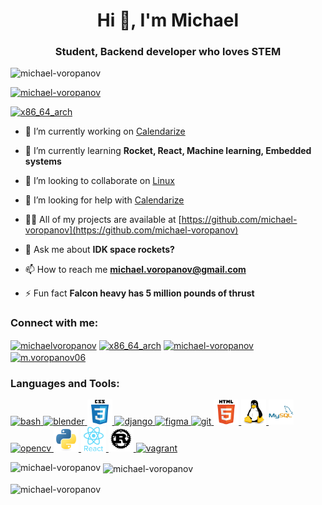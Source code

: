
<h1 align="center">Hi 👋, I'm Michael</h1>
<h3 align="center">Student, Backend developer who loves STEM</h3>

<p align="left"> <img src="https://komarev.com/ghpvc/?username=michael-voropanov&label=Profile%20views&color=0e75b6&style=flat" alt="michael-voropanov" /> </p>

<p align="left"> <a href="https://github.com/ryo-ma/github-profile-trophy"><img src="https://github-profile-trophy.vercel.app/?username=michael-voropanov" alt="michael-voropanov" /></a> </p>

<p align="left"> <a href="https://twitter.com/x86_64_arch" target="blank"><img src="https://img.shields.io/twitter/follow/x86_64_arch?logo=twitter&style=for-the-badge" alt="x86_64_arch" /></a> </p>

- 🔭 I’m currently working on [Calendarize](https://github.com/michael-voropanov/calendarize)

- 🌱 I’m currently learning **Rocket, React, Machine learning, Embedded systems**

- 👯 I’m looking to collaborate on [Linux](https://github.com/torvalds/linux)

- 🤝 I’m looking for help with [Calendarize](https://github.com/michael-voropanov/calendarize)

- 👨‍💻 All of my projects are available at [https://github.com/michael-voropanov](https://github.com/michael-voropanov)

- 💬 Ask me about **IDK space rockets?**

- 📫 How to reach me **michael.voropanov@gmail.com**

- ⚡ Fun fact **Falcon heavy has 5 million pounds of thrust**

<h3 align="left">Connect with me:</h3>
<p align="left">
<a href="https://dev.to/michaelvoropanov" target="blank"><img align="center" src="https://raw.githubusercontent.com/rahuldkjain/github-profile-readme-generator/master/src/images/icons/Social/devto.svg" alt="michaelvoropanov" height="30" width="40" /></a>
<a href="https://twitter.com/x86_64_arch" target="blank"><img align="center" src="https://raw.githubusercontent.com/rahuldkjain/github-profile-readme-generator/master/src/images/icons/Social/twitter.svg" alt="x86_64_arch" height="30" width="40" /></a>
<a href="https://stackoverflow.com/users/michael-voropanov" target="blank"><img align="center" src="https://raw.githubusercontent.com/rahuldkjain/github-profile-readme-generator/master/src/images/icons/Social/stack-overflow.svg" alt="michael-voropanov" height="30" width="40" /></a>
<a href="https://instagram.com/m.voropanov06" target="blank"><img align="center" src="https://raw.githubusercontent.com/rahuldkjain/github-profile-readme-generator/master/src/images/icons/Social/instagram.svg" alt="m.voropanov06" height="30" width="40" /></a>
</p>

<h3 align="left">Languages and Tools:</h3>
<p align="left"> <a href="https://www.gnu.org/software/bash/" target="_blank" rel="noreferrer"> <img src="https://www.vectorlogo.zone/logos/gnu_bash/gnu_bash-icon.svg" alt="bash" width="40" height="40"/> </a> <a href="https://www.blender.org/" target="_blank" rel="noreferrer"> <img src="https://download.blender.org/branding/community/blender_community_badge_white.svg" alt="blender" width="40" height="40"/> </a> <a href="https://www.w3schools.com/css/" target="_blank" rel="noreferrer"> <img src="https://raw.githubusercontent.com/devicons/devicon/master/icons/css3/css3-original-wordmark.svg" alt="css3" width="40" height="40"/> </a> <a href="https://www.djangoproject.com/" target="_blank" rel="noreferrer"> <img src="https://cdn.worldvectorlogo.com/logos/django.svg" alt="django" width="40" height="40"/> </a> <a href="https://www.figma.com/" target="_blank" rel="noreferrer"> <img src="https://www.vectorlogo.zone/logos/figma/figma-icon.svg" alt="figma" width="40" height="40"/> </a> <a href="https://git-scm.com/" target="_blank" rel="noreferrer"> <img src="https://www.vectorlogo.zone/logos/git-scm/git-scm-icon.svg" alt="git" width="40" height="40"/> </a> <a href="https://www.w3.org/html/" target="_blank" rel="noreferrer"> <img src="https://raw.githubusercontent.com/devicons/devicon/master/icons/html5/html5-original-wordmark.svg" alt="html5" width="40" height="40"/> </a> <a href="https://www.linux.org/" target="_blank" rel="noreferrer"> <img src="https://raw.githubusercontent.com/devicons/devicon/master/icons/linux/linux-original.svg" alt="linux" width="40" height="40"/> </a> <a href="https://www.mysql.com/" target="_blank" rel="noreferrer"> <img src="https://raw.githubusercontent.com/devicons/devicon/master/icons/mysql/mysql-original-wordmark.svg" alt="mysql" width="40" height="40"/> </a> <a href="https://opencv.org/" target="_blank" rel="noreferrer"> <img src="https://www.vectorlogo.zone/logos/opencv/opencv-icon.svg" alt="opencv" width="40" height="40"/> </a> <a href="https://www.python.org" target="_blank" rel="noreferrer"> <img src="https://raw.githubusercontent.com/devicons/devicon/master/icons/python/python-original.svg" alt="python" width="40" height="40"/> </a> <a href="https://reactjs.org/" target="_blank" rel="noreferrer"> <img src="https://raw.githubusercontent.com/devicons/devicon/master/icons/react/react-original-wordmark.svg" alt="react" width="40" height="40"/> </a> <a href="https://www.rust-lang.org" target="_blank" rel="noreferrer"> <img src="https://raw.githubusercontent.com/devicons/devicon/master/icons/rust/rust-plain.svg" alt="rust" width="40" height="40"/> </a> <a href="https://www.vagrantup.com/" target="_blank" rel="noreferrer"> <img src="https://www.vectorlogo.zone/logos/vagrantup/vagrantup-icon.svg" alt="vagrant" width="40" height="40"/> </a> </p>

<p><img align="left" src="https://github-readme-stats.vercel.app/api/top-langs?username=michael-voropanov&show_icons=true&locale=en&layout=compact" alt="michael-voropanov" /></p>

<p>&nbsp;<img align="center" src="https://github-readme-stats.vercel.app/api?username=michael-voropanov&show_icons=true&locale=en" alt="michael-voropanov" /></p>

<p><img align="center" src="https://github-readme-streak-stats.herokuapp.com/?user=michael-voropanov&" alt="michael-voropanov" /></p>
